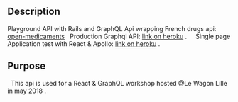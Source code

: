 ## Description
   Playground API with Rails and GraphQL Api wrapping French drugs api: [open-medicaments](https://www.open-medicaments.fr/swagger-ui.html)
   Production Graphql API: [link on heroku](https://medico-gql-api.herokuapp.com/) .  
   Single page Application test with React & Apollo: [link on heroku](https://medico-react.herokuapp.com) .  

## Purpose
   This api is used for  a React & GraphQL workshop hosted @Le Wagon Lille in may 2018 .  
